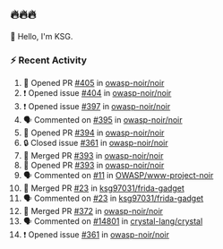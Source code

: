 ## 🔥🔥🔥
👋 Hello, I'm KSG.  

### ⚡ Recent Activity
<!--START_SECTION:activity-->
1. 💪 Opened PR [#405](https://github.com/owasp-noir/noir/pull/405) in [owasp-noir/noir](https://github.com/owasp-noir/noir)
2. ❗ Opened issue [#404](https://github.com/owasp-noir/noir/issues/404) in [owasp-noir/noir](https://github.com/owasp-noir/noir)
3. ❗ Opened issue [#397](https://github.com/owasp-noir/noir/issues/397) in [owasp-noir/noir](https://github.com/owasp-noir/noir)
4. 🗣 Commented on [#395](https://github.com/owasp-noir/noir/issues/395#issuecomment-2353384181) in [owasp-noir/noir](https://github.com/owasp-noir/noir)
5. 💪 Opened PR [#394](https://github.com/owasp-noir/noir/pull/394) in [owasp-noir/noir](https://github.com/owasp-noir/noir)
6. 🔒 Closed issue [#361](https://github.com/owasp-noir/noir/issues/361) in [owasp-noir/noir](https://github.com/owasp-noir/noir)
7. 🎉 Merged PR [#393](https://github.com/owasp-noir/noir/pull/393) in [owasp-noir/noir](https://github.com/owasp-noir/noir)
8. 💪 Opened PR [#393](https://github.com/owasp-noir/noir/pull/393) in [owasp-noir/noir](https://github.com/owasp-noir/noir)
9. 🗣 Commented on [#11](https://github.com/OWASP/www-project-noir/pull/11#issuecomment-2329325963) in [OWASP/www-project-noir](https://github.com/OWASP/www-project-noir)
10. 🎉 Merged PR [#23](https://github.com/ksg97031/frida-gadget/pull/23) in [ksg97031/frida-gadget](https://github.com/ksg97031/frida-gadget)
11. 🗣 Commented on [#23](https://github.com/ksg97031/frida-gadget/pull/23#issuecomment-2270206393) in [ksg97031/frida-gadget](https://github.com/ksg97031/frida-gadget)
12. 🎉 Merged PR [#372](https://github.com/owasp-noir/noir/pull/372) in [owasp-noir/noir](https://github.com/owasp-noir/noir)
13. 🗣 Commented on [#14801](https://github.com/crystal-lang/crystal/issues/14801#issuecomment-2227282008) in [crystal-lang/crystal](https://github.com/crystal-lang/crystal)
14. ❗ Opened issue [#361](https://github.com/owasp-noir/noir/issues/361) in [owasp-noir/noir](https://github.com/owasp-noir/noir)
<!--END_SECTION:activity-->
